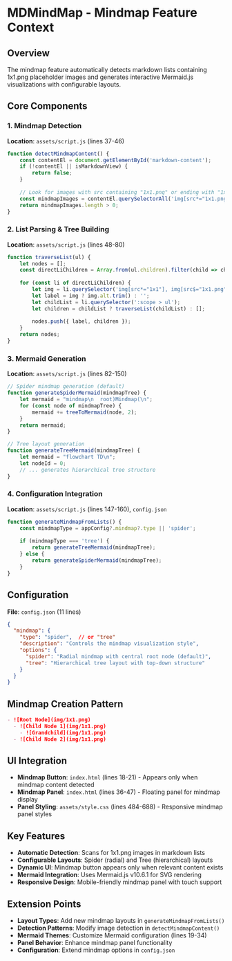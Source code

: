 # MDMindMap - Mindmap Feature Context

## Overview

The mindmap feature automatically detects markdown lists containing 1x1.png placeholder images and generates interactive Mermaid.js visualizations with configurable layouts.

## Core Components

### 1. Mindmap Detection
**Location**: `assets/script.js` (lines 37-46)
```javascript
function detectMindmapContent() {
    const contentEl = document.getElementById('markdown-content');
    if (!contentEl || isMarkdownView) {
        return false;
    }
    
    // Look for images with src containing "1x1.png" or ending with "1x1.png"
    const mindmapImages = contentEl.querySelectorAll('img[src*="1x1.png"], img[src$="1x1.png"]');
    return mindmapImages.length > 0;
}
```

### 2. List Parsing & Tree Building
**Location**: `assets/script.js` (lines 48-80)
```javascript
function traverseList(ul) {
    let nodes = [];
    const directLiChildren = Array.from(ul.children).filter(child => child.tagName === 'LI');
    
    for (const li of directLiChildren) {
        let img = li.querySelector('img[src*="1x1"], img[src$="1x1.png"]');
        let label = img ? img.alt.trim() : '';
        let childList = li.querySelector(':scope > ul');
        let children = childList ? traverseList(childList) : [];
        
        nodes.push({ label, children });
    }
    return nodes;
}
```

### 3. Mermaid Generation
**Location**: `assets/script.js` (lines 82-150)
```javascript
// Spider mindmap generation (default)
function generateSpiderMermaid(mindmapTree) {
    let mermaid = "mindmap\n  root)Mindmap(\n";
    for (const node of mindmapTree) {
        mermaid += treeToMermaid(node, 2);
    }
    return mermaid;
}

// Tree layout generation
function generateTreeMermaid(mindmapTree) {
    let mermaid = "flowchart TD\n";
    let nodeId = 0;
    // ... generates hierarchical tree structure
}
```

### 4. Configuration Integration
**Location**: `assets/script.js` (lines 147-160), `config.json`
```javascript
function generateMindmapFromLists() {
    const mindmapType = appConfig?.mindmap?.type || 'spider';
    
    if (mindmapType === 'tree') {
        return generateTreeMermaid(mindmapTree);
    } else {
        return generateSpiderMermaid(mindmapTree);
    }
}
```

## Configuration

**File**: `config.json` (11 lines)
```json
{
  "mindmap": {
    "type": "spider",  // or "tree"
    "description": "Controls the mindmap visualization style",
    "options": {
      "spider": "Radial mindmap with central root node (default)",
      "tree": "Hierarchical tree layout with top-down structure"
    }
  }
}
```

## Mindmap Creation Pattern

```markdown
- ![Root Node](img/1x1.png)
  - ![Child Node 1](img/1x1.png)
    - ![Grandchild](img/1x1.png)
  - ![Child Node 2](img/1x1.png)
```

## UI Integration

- **Mindmap Button**: `index.html` (lines 18-21) - Appears only when mindmap content detected
- **Mindmap Panel**: `index.html` (lines 36-47) - Floating panel for mindmap display
- **Panel Styling**: `assets/style.css` (lines 484-688) - Responsive mindmap panel styles

## Key Features

- **Automatic Detection**: Scans for 1x1.png images in markdown lists
- **Configurable Layouts**: Spider (radial) and Tree (hierarchical) layouts
- **Dynamic UI**: Mindmap button appears only when relevant content exists
- **Mermaid Integration**: Uses Mermaid.js v10.6.1 for SVG rendering
- **Responsive Design**: Mobile-friendly mindmap panel with touch support

## Extension Points

- **Layout Types**: Add new mindmap layouts in `generateMindmapFromLists()`
- **Detection Patterns**: Modify image detection in `detectMindmapContent()`
- **Mermaid Themes**: Customize Mermaid configuration (lines 19-34)
- **Panel Behavior**: Enhance mindmap panel functionality
- **Configuration**: Extend mindmap options in `config.json`

